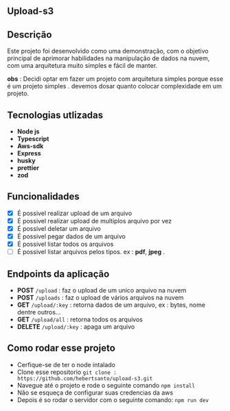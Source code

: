 ## Upload-s3

## Descrição

 Este projeto foi desenvolvido como uma demonstração, com o objetivo principal de aprimorar habilidades na manipulação de dados na nuvem,
 com uma arquitetura muito simples e fácil de manter.

 **obs** : Decidi optar em fazer um projeto com arquitetura simples porque esse é um projeto simples .
 devemos dosar quanto colocar complexidade em um projeto.
 
## **Tecnologias utlizadas**

- **Node js**
- **Typescript**
- **Aws-sdk**
- **Express**
- **husky**
- **prettier**
- **zod**

## **Funcionalidades**

- [x] É possivel realizar upload de um arquivo
- [x] É possivel realizar upload de multiplos arquivo por vez
- [x] É possivel deletar um arquivo
- [x] É possivel pegar dados de um arquivo
- [x] É possivel listar todos os arquivos
- [ ] É possivel listar arquivos pelos tipos. ex : **pdf**, **jpeg** .

## **Endpoints da aplicação**

- **POST** `/upload` : faz o upload de um unico arquivo na nuvem
- **POST** `/uploads` : faz o upload de vários arquivos na nuvem
- **GET** `/upload/:key` : retorna dados de um arquivo, ex : bytes, nome dentre outros...
- **GET** `/upload/all` : retorna todos os arquivos
- **DELETE** `/upload/:key` : apaga um arquivo


## Como rodar esse projeto 

- Cerfique-se de ter o node intalado
- Clone esse repositorio `git clone : https://github.com/hebertsanto/upload-s3.git`
- Navegue até o projeto e rode o seguinte comando `npm install`
- Não se esqueça de configurar suas credencias da aws
- Depois é so rodar o servidor com o seguinte comando: `npm run dev`
 
 

